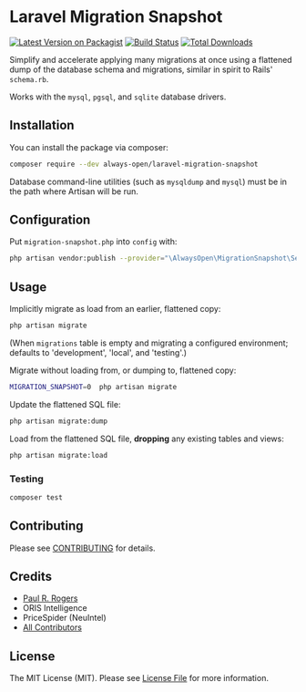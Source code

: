 # Laravel Migration Snapshot

[![Latest Version on Packagist](https://img.shields.io/packagist/v/always-open/laravel-migration-snapshot.svg?style=flat-square)](https://packagist.org/packages/always-open/laravel-migration-snapshot)
[![Build Status](https://img.shields.io/travis/always-open/laravel-migration-snapshot/master.svg?style=flat-square)](https://travis-ci.org/always-open/laravel-migration-snapshot)
[![Total Downloads](https://img.shields.io/packagist/dt/always-open/laravel-migration-snapshot.svg?style=flat-square)](https://packagist.org/packages/always-open/laravel-migration-snapshot)

Simplify and accelerate applying many migrations at once using a flattened dump
of the database schema and migrations, similar in spirit to Rails' `schema.rb`.

Works with the `mysql`, `pgsql`, and `sqlite` database drivers.

## Installation

You can install the package via composer:

``` bash
composer require --dev always-open/laravel-migration-snapshot
```

Database command-line utilities (such as `mysqldump` and `mysql`) must be in the
path where Artisan will be run.

## Configuration

Put `migration-snapshot.php` into `config` with:
``` bash
php artisan vendor:publish --provider="\AlwaysOpen\MigrationSnapshot\ServiceProvider"
```

## Usage

Implicitly migrate as load from an earlier, flattened copy:
``` bash
php artisan migrate
```
(When `migrations` table is empty and migrating a configured environment;
defaults to 'development', 'local', and 'testing'.)

Migrate without loading from, or dumping to, flattened copy:
``` bash
MIGRATION_SNAPSHOT=0  php artisan migrate
```

Update the flattened SQL file:
``` bash
php artisan migrate:dump
```

Load from the flattened SQL file, **dropping** any existing tables and views:
``` bash
php artisan migrate:load
```

### Testing

``` bash
composer test
```

## Contributing

Please see [CONTRIBUTING](CONTRIBUTING.md) for details.

## Credits

- [Paul R. Rogers](https://github.com/paulrrogers)
- ORIS Intelligence
- PriceSpider (NeuIntel)
- [All Contributors](../../contributors)

## License

The MIT License (MIT). Please see [License File](LICENSE.md) for more information.
